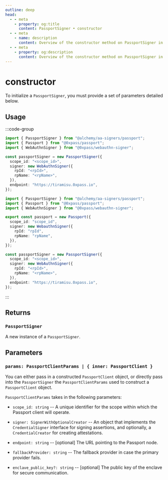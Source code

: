 ```yaml
---
outline: deep
head:
  - - meta
    - property: og:title
      content: PassportSigner • constructor
  - - meta
    - name: description
      content: Overview of the constructor method on PassportSigner in aa-signers
  - - meta
    - property: og:description
      content: Overview of the constructor method on PassportSigner in aa-signers
---
```


# constructor

To initialize a `PassportSigner`, you must provide a set of parameters detailed below.

## Usage

:::code-group

```ts [example1.ts]
import { PassportSigner } from "@alchemy/aa-signers/passport";
import { Passport } from "@0xpass/passport";
import { WebAuthnSigner } from "@0xpass/webauthn-signer";

const passportSigner = new PassportSigner({
  scope_id: "<scope_id>",
  signer: new WebAuthnSigner({
    rpId: "<rpId>",
    rpName: "<rpName>",
  }),
  endpoint: "https://tiramisu.0xpass.io",
});
```

```ts [example2.ts]
import { PassportSigner } from "@alchemy/aa-signers/passport";
import { Passport } from "@0xpass/passport";
import { WebAuthnSigner } from "@0xpass/webauthn-signer";

export const passport = new Passport({
  scope_id: "scope_id",
  signer: new WebauthnSigner({
    rpId: "rpId",
    rpName: "rpName",
  }),
});

const passportSigner = new PassportSigner({
  scope_id: "<scope_id>",
  signer: new WebAuthnSigner({
    rpId: "<rpId>",
    rpName: "<rpName>",
  }),
  endpoint: "https://tiramisu.0xpass.io",
});
```

:::

## Returns

### `PassportSigner`

A new instance of a `PassportSigner`.

## Parameters

### `params: PassportClientParams | { inner: PassportClient }`

You can either pass in a constructed `PassportClient` object, or directly pass into the `PassportSigner` the `PassportClientParams` used to construct a `PassportClient` object.

`PassportClientParams` takes in the following parameters:

- `scope_id: string` -- A unique identifier for the scope within which the Passport client will operate.

- `signer: SignerWithOptionalCreator` -- An object that implements the `CredentialSigner` interface for signing assertions, and optionally, a `CredentialCreator` for creating attestations.

- `endpoint: string` -- [optional] The URL pointing to the Passport node.

- `fallbackProvider: string` -- The fallback provider in case the primary provider fails.

- `enclave_public_key?: string` -- [optional] The public key of the enclave for secure communication.
